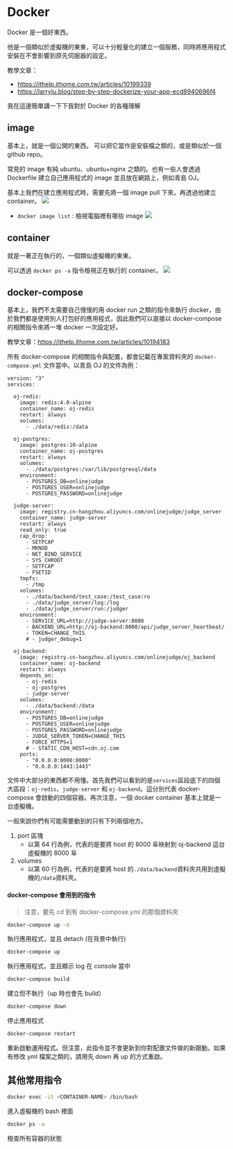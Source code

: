 # Docker

Docker 是一個好東西。

他是一個類似於虛擬機的東東，可以十分輕量化的建立一個服務，同時將應用程式安裝在不會影響到原先伺服器的設定。

教學文章：

- <https://ithelp.ithome.com.tw/articles/10199339>
- <https://larrylu.blog/step-by-step-dockerize-your-app-ecd8940696f4>

我在這邊簡單講一下下我對於 Docker 的各種理解

## image

基本上，就是一個公開的東西。
可以把它當作是安裝檔之類的，或是類似於一個 github repo。

常見的 image 有純 ubuntu、ubuntu+nginx 之類的。也有一些人會透過 Dockerfile 建立自己應用程式的 image 並且放在網路上，例如青島 OJ。

基本上我們在建立應用程式時，需要先將一個 image pull 下來。再透過他建立 container。
![](https://hackmd.io/_uploads/r1R5euFDh.png)

- `docker image list` : 檢視電腦裡有哪些 image
  ![](https://hackmd.io/_uploads/HJqrZBtwn.png)

## container

就是一著正在執行的，一個類似虛擬機的東東。

可以透過 `docker ps -a` 指令檢視正在執行的 container。
![](https://hackmd.io/_uploads/rJ21MBYv3.png)

## docker-compose

基本上，我們不太需要自己慢慢的用 docker run 之類的指令來執行 docker，由於我們都是使用別人打包好的應用程式，因此我們可以直接以 docker-compose 的相關指令來將一堆 docker 一次設定好。

教學文章：https://ithelp.ithome.com.tw/articles/10194183

所有 docker-compose 的相關指令與配置，都會記載在專案資料夾的 `docker-compose.yml` 文件當中。以青島 OJ 的文件為例：

```yml=
version: "3"
services:

  oj-redis:
    image: redis:4.0-alpine
    container_name: oj-redis
    restart: always
    volumes:
      - ./data/redis:/data

  oj-postgres:
    image: postgres:10-alpine
    container_name: oj-postgres
    restart: always
    volumes:
      - ./data/postgres:/var/lib/postgresql/data
    environment:
      - POSTGRES_DB=onlinejudge
      - POSTGRES_USER=onlinejudge
      - POSTGRES_PASSWORD=onlinejudge

  judge-server:
    image: registry.cn-hangzhou.aliyuncs.com/onlinejudge/judge_server
    container_name: judge-server
    restart: always
    read_only: true
    cap_drop:
      - SETPCAP
      - MKNOD
      - NET_BIND_SERVICE
      - SYS_CHROOT
      - SETFCAP
      - FSETID
    tmpfs:
      - /tmp
    volumes:
      - ./data/backend/test_case:/test_case:ro
      - ./data/judge_server/log:/log
      - ./data/judge_server/run:/judger
    environment:
      - SERVICE_URL=http://judge-server:8080
      - BACKEND_URL=http://oj-backend:8000/api/judge_server_heartbeat/
      - TOKEN=CHANGE_THIS
      # - judger_debug=1

  oj-backend:
    image: registry.cn-hangzhou.aliyuncs.com/onlinejudge/oj_backend
    container_name: oj-backend
    restart: always
    depends_on:
      - oj-redis
      - oj-postgres
      - judge-server
    volumes:
      - ./data/backend:/data
    environment:
      - POSTGRES_DB=onlinejudge
      - POSTGRES_USER=onlinejudge
      - POSTGRES_PASSWORD=onlinejudge
      - JUDGE_SERVER_TOKEN=CHANGE_THIS
      - FORCE_HTTPS=1
      # - STATIC_CDN_HOST=cdn.oj.com
    ports:
      - "0.0.0.0:8000:8000"
      - "0.0.0.0:1443:1443"
```

文件中大部分的東西都不用懂。首先我們可以看到的是`services`區段底下的四個大區段：`oj-redis`、`judge-server` 和 `oj-backend`。這分別代表 docker-compose 會啟動的四個容器。再次注意，一個 docker container 基本上就是一台虛擬機。

一般來說你們有可能需要動到的只有下列兩個地方。

1. port 區塊
   - 以第 64 行為例，代表的是要將 host 的 8000 阜映射到 oj-backend 這台虛擬機的 8000 阜
2. volumes
   - 以第 60 行為例，代表的是要將 host 的`./data/backend`資料夾共用到虛擬機的`/data`資料夾。

#### docker-compose 會用到的指令

> 注意，要先 cd 到有 docker-compose.yml 的那個資料夾

```bash
docker-compose up -d
```

執行應用程式，並且 detach (在背景中執行)

```bash
docker-compose up
```

執行應用程式，並且顯示 log 在 console 當中

```bash
docker-compose build
```

建立但不執行（up 時也會先 build）

```bash
docker-compose down
```

停止應用程式

```bash
docker-compose restart
```

重新啟動運用程式。但注意，此指令並不會更新到你對配置文件做的新跟動。如果有修改 yml 檔案之類的，請用先 down 再 up 的方式重啟。

## 其他常用指令

```bash
docker exec -it <CONTAINER-NAME> /bin/bash
```

進入虛擬機的 bash 裡面

```bash
docker ps -a
```

檢查所有容器的狀態
